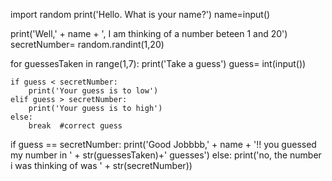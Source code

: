 import random
print('Hello. What is your name?')
name=input()

print('Well,' + name + ', I am thinking of a number beteen 1 and 20')
secretNumber= random.randint(1,20)

for guessesTaken in range(1,7):
    print('Take a guess')
    guess= int(input())

    if guess < secretNumber:
        print('Your guess is to low')
    elif guess > secretNumber:
        print('Your guess is to high')   
    else:
        break  #correct guess


if guess == secretNumber:
    print('Good Jobbbb,' + name + '!! you guessed my number in ' + str(guessesTaken)+' guesses')
else:
    print('no, the number i was thinking of was ' + str(secretNumber))
    
